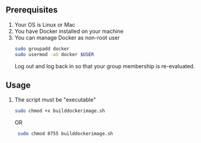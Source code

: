 ## Prerequisites
  1. Your OS is Linux or Mac
  2. You have Docker installed on your machine
  3. You can manage Docker as non-root user
      ```bash
      sudo groupadd docker
      sudo usermod -aG docker $USER
      ```
      Log out and log back in so that your group membership is re-evaluated.



## Usage
  1. The script must be "executable"
      ```bash
      sudo chmod +x builddockerimage.sh
      ```
      OR
      ```bash
       sudo chmod 0755 builddockerimage.sh
      ```

